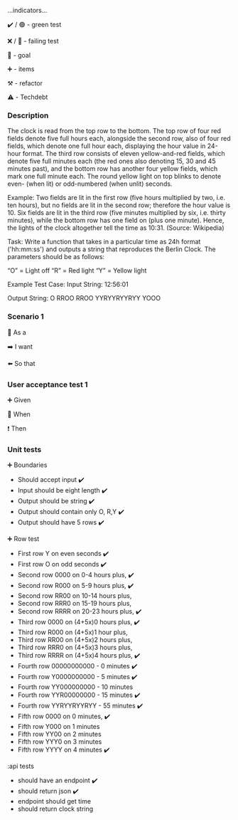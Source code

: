 ...indicators...

:heavy_check_mark: / :green_circle:  - green test

:x: / :red_circle: - failing test

:dart: - goal

:heavy_plus_sign: - items

:hammer_and_pick: - refactor

:warning: - Techdebt

### Description

The clock is read from the top row to the bottom. The top row of four red fields denote five full hours each, alongside the second row, also of four red fields, which denote one full hour each, displaying the hour value in 24-hour format. The third row consists of eleven yellow-and-red fields, which denote five full minutes each (the red ones also denoting 15, 30 and 45 minutes past), and the bottom row has another four yellow fields, which mark one full minute each. The round yellow light on top blinks to denote even- (when lit) or odd-numbered (when unlit) seconds.

Example: Two fields are lit in the first row (five hours multiplied by two, i.e. ten hours), but no fields are lit in the second row; therefore the hour value is 10.
Six fields are lit in the third row (five minutes multiplied by six, i.e. thirty minutes), while the bottom row has one field on (plus one minute). Hence, the lights of the clock altogether tell the time as 10:31. (Source: Wikipedia)

Task: Write a function that takes in a particular time as 24h format ('hh:mm:ss') and outputs a string that reproduces the Berlin Clock. The parameters should be as follows:

“O” = Light off
“R” = Red light
“Y” = Yellow light

Example Test Case:
Input String:
12:56:01

Output String:
O
RROO
RROO
YYRYYRYYRYY
YOOO

### Scenario 1

:radio_button: As a

:arrow_right: I want

:arrow_left:  So that

### User acceptance test 1

:heavy_plus_sign: Given

:construction: When

:heavy_exclamation_mark: Then

### Unit tests

:heavy_plus_sign: Boundaries

- Should accept input :heavy_check_mark:
- Input should be eight length :heavy_check_mark:
- Output should be string :heavy_check_mark:
- Output should contain only O, R,Y :heavy_check_mark:
- Output should have 5 rows :heavy_check_mark:

:heavy_plus_sign: Row test
 
- First row Y on even seconds :heavy_check_mark:
- First row O on odd seconds :heavy_check_mark:
- Second row 0000 on 0-4 hours plus, :heavy_check_mark:
- Second row R000 on 5-9 hours plus, :heavy_check_mark:
- Second row RR00 on 10-14 hours plus, 
- Second row RRR0 on 15-19 hours plus, 
- Second row RRRR on 20-23 hours plus, :heavy_check_mark:
- Third row 0000 on (4+5x)0 hours plus, :heavy_check_mark:
- Third row R000 on (4+5x)1 hour plus,
- Third row RR00 on (4+5x)2 hours plus,
- Third row RRR0 on (4+5x)3 hours plus,
- Third row RRRR on (4+5x)4 hours plus, :heavy_check_mark:
- Fourth row 00000000000 - 0 minutes :heavy_check_mark:
- Fourth row Y0000000000 - 5 minutes :heavy_check_mark:
- Fourth row YY000000000 - 10 minutes
- Fourth row YYR00000000 - 15 minutes :heavy_check_mark:
- Fourth row YYRYYRYYRYY - 55 minutes  :heavy_check_mark:
- Fifth row 0000 on 0 minutes, :heavy_check_mark:
- Fifth row Y000 on 1 minutes
- Fifth row YY00 on 2 minutes
- Fifth row YYY0 on 3 minutes
- Fifth row YYYY on 4 minutes :heavy_check_mark:


:api tests
- should have an endpoint :heavy_check_mark:
- should return json :heavy_check_mark:
- endpoint should get time
- should return clock string